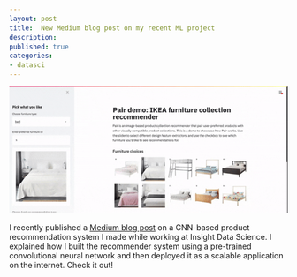 ```yaml
---
layout: post
title:  New Medium blog post on my recent ML project
description: 
published: true
categories: 
- datasci
---
```


![pair-app](/static/gifs/pair-demo-final.gif "the Pair web application I built for the project")


I recently published a [Medium blog post](https://blog.insightdatascience.com/building-a-scalable-online-product-recommender-with-keras-docker-gcp-and-gke-52a5ab2c7688 "post") on a CNN-based product recommendation system I made while working at Insight Data Science. I explained how I built the recommender system using a pre-trained convolutional neural network and then deployed it as a scalable application on the internet. Check it out!
